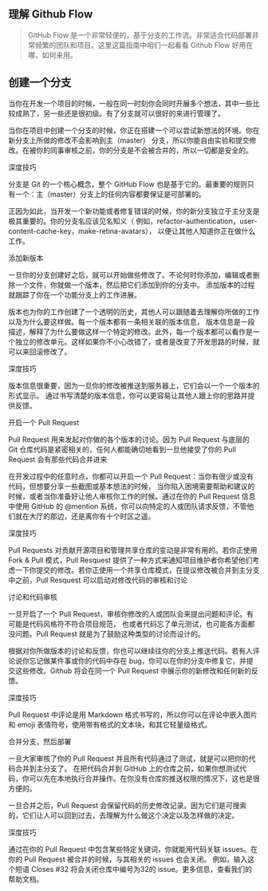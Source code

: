 ## 理解 Github Flow

> GitHub Flow 是一个非常轻便的，基于分支的工作流。非常适合代码部署非常频繁的团队和项目。这里这篇指南中咱们一起看看 Github Flow 好用在哪，如何来用。

## 创建一个分支

当你在开发一个项目的时候，一般在同一时刻你会同时开展多个想法，其中一些比较成熟了，另一些还是很初级。有了分支就可以很好的来进行管理了。

当你在项目中创建一个分支的时候，你正在搭建一个可以尝试新想法的环境。你在新分支上所做的修改不会影响到主（master） 分支，所以你能自由实验和提交修改。在被你的同事审核之前，你的分支是不会被合并的，所以一切都是安全的。

深度技巧

分支是 Git 的一个核心概念，整个 GitHub Flow 也是基于它的。最重要的规则只有一个：主（master）分支上的任何内容都要保证是可部署的。

正因为如此，当开发一个新功能或者修复错误的时候，你的新分支独立于主分支是极其重要的。你的分支名应该见名知义（ 例如，refactor-authentication，user-content-cache-key，make-retina-avatars）， 以便让其他人知道你正在做什么工作。



添加新版本

一旦你的分支创建好之后，就可以开始做些修改了。不论何时你添加，编辑或者删除一个文件，你就做一个版本，然后把它们添加到你的分支中。 添加版本的过程就跟踪了你在一个功能分支上的工作进展。

版本也为你的工作创建了一个透明的历史，其他人可以跟随着去理解你所做的工作以及为什么要这样做。每一个版本都有一条相关联的版本信息， 版本信息是一段描述，解释了为什么要做这样一个特定的修改。此外，每一个版本都可以看作是一个独立的修改单元。这样如果你不小心改错了，或者是改变了开发思路的时候，就可以来回滚修改了。

深度技巧

版本信息很重要，因为一旦你的修改被推送到服务器上，它们会以一个一个版本的形式显示。 通过书写清楚的版本信息，你可以更容易让其他人跟上你的思路并提供反馈。



开启一个 Pull Request

Pull Request 用来发起对你做的各个版本的讨论。因为 Pull Request 与底层的 Git 仓库代码是紧密相关的，任何人都能确切地看到一旦他接受了你的 Pull Request 会有那些代码合并进来

在开发过程中的任意时点，你都可以开启一个 Pull Request：当你有很少或没有代码，但想要分享一些截图或基本想法的时候， 当你陷入困境需要帮助和建议的时候，或者当你准备好让他人审核你工作的时候。通过在你的 Pull Request 信息中使用 GitHub 的 @mention 系统，你可以向特定的人或团队请求反馈，不管他们就在大厅的那边，还是离你有十个时区之遥。

深度技巧

Pull Requests 对贡献开源项目和管理共享仓库的变动是非常有用的。若你正使用 Fork & Pull 模式，Pull Resquest 提供了一种方式来通知项目维护者你希望他们考虑一下你提交的修改。若你正使用一个共享仓库模式，在提议修改被合并到主分支中之前，Pull Resquest 可以启动对修改代码的审核和讨论



讨论和代码审核

一旦开启了一个 Pull Request，审核你修改的人或团队会来提出问题和评论。有可能是代码风格符不符合项目规范， 也或者代码忘了单元测试，也可能各方面都没问题。Pull Request 就是为了鼓励这种类型的讨论而设计的。

根据对你所做版本的讨论和反馈，你也可以继续往你的分支上推送代码。若有人评论说你忘记做某件事或你的代码中存在 bug，你可以在你的分支中修复它，并提交这些修改。Github 将会在同一个 Pull Request 中展示你的新修改和任何新的反馈。

深度技巧

Pull Request 中评论是用 Markdown 格式书写的，所以你可以在评论中嵌入图片和 emoji 表情符号，使用带有格式的文本块，和其它轻量级格式。



合并分支，然后部署

一旦大家审核了你的 Pull Request 并且所有代码通过了测试，就是可以把你的代码合并到主分支了。 在把代码合并到 GitHub 上的仓库之前，如果你想测试代码，你可以先在本地执行合并操作。在你没有仓库的推送权限的情况下，这也是很方便的。

一旦合并之后，Pull Request 会保留代码的历史修改记录。因为它们是可搜索的，它们让人可以回到过去，去理解为什么做这个决定以及怎样做的决定。

深度技巧

通过在你的 Pull Request 中包含某些特定关键词，你就能用代码关联 issues。在你的 Pull Request 被合并的时候，与其相关的 issues 也会关闭。 例如，输入这个短语 Closes #32 将会关闭仓库中编号为32的 issue。更多信息，查看我们的 帮助文档。